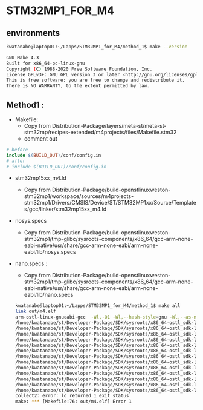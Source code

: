 # STM32MP1_FOR_M4

## environments

```sh
kwatanabe@laptop01:~/Lapps/STM32MP1_for_M4/method_1$ make --version

GNU Make 4.3
Built for x86_64-pc-linux-gnu
Copyright (C) 1988-2020 Free Software Foundation, Inc.
License GPLv3+: GNU GPL version 3 or later <http://gnu.org/licenses/gpl.html>
This is free software: you are free to change and redistribute it.
There is NO WARRANTY, to the extent permitted by law.
```

## Method1 :

- Makefile:
  - Copy from Distribution-Package/layers/meta-st/meta-st-stm32mp/recipes-extended/m4projects/files/Makefile.stm32
  - comment out

```makefile
# before
include $(BUILD_OUT)/conf/config.in
# after
# include $(BUILD_OUT)/conf/config.in
```

- stm32mp15xx_m4.ld

  - Copy from Distribution-Package/build-openstlinuxweston-stm32mp1/workspace/sources/m4projects-stm32mp1/Drivers/CMSIS/Device/ST/STM32MP1xx/Source/Templates/gcc/linker/stm32mp15xx_m4.ld

- nosys.specs

  - Copy from Distribution-Package/build-openstlinuxweston-stm32mp1/tmp-glibc/sysroots-components/x86_64/gcc-arm-none-eabi-native/usr/share/gcc-arm-none-eabi/arm-none-eabi/lib/nosys.specs

- nano.specs :

  - Copy from Distribution-Package/build-openstlinuxweston-stm32mp1/tmp-glibc/sysroots-components/x86_64/gcc-arm-none-eabi-native/usr/share/gcc-arm-none-eabi/arm-none-eabi/lib/nano.specs

  ```sh
  kwatanabe@laptop01:~/Lapps/STM32MP1_for_M4/method_1$ make all
  link out/m4.elf
  arm-ostl-linux-gnueabi-gcc  -Wl,-O1 -Wl,--hash-style=gnu -Wl,--as-needed   -specs=nosys.specs -specs=nano.specs -Wl,-Map=./out/output.map -Wl,--gc-sections -lm -o out/m4.elf.sym   -T stm32mp15xx_m4.ld
  /home/kwatanabe/st/Developer-Package/SDK/sysroots/x86_64-ostl_sdk-linux/usr/libexec/arm-ostl-linux-gnueabi/gcc/arm-ostl-linux-gnueabi/12.2.0/ld: cannot find crt1.o: No such file or directory
  /home/kwatanabe/st/Developer-Package/SDK/sysroots/x86_64-ostl_sdk-linux/usr/libexec/arm-ostl-linux-gnueabi/gcc/arm-ostl-linux-gnueabi/12.2.0/ld: cannot find crti.o: No such file or directory
  /home/kwatanabe/st/Developer-Package/SDK/sysroots/x86_64-ostl_sdk-linux/usr/libexec/arm-ostl-linux-gnueabi/gcc/arm-ostl-linux-gnueabi/12.2.0/ld: cannot find crtbegin.o: No such file or directory
  /home/kwatanabe/st/Developer-Package/SDK/sysroots/x86_64-ostl_sdk-linux/usr/libexec/arm-ostl-linux-gnueabi/gcc/arm-ostl-linux-gnueabi/12.2.0/ld: cannot find -lm: No such file or directory
  /home/kwatanabe/st/Developer-Package/SDK/sysroots/x86_64-ostl_sdk-linux/usr/libexec/arm-ostl-linux-gnueabi/gcc/arm-ostl-linux-gnueabi/12.2.0/ld: cannot find -lgcc: No such file or directory
  /home/kwatanabe/st/Developer-Package/SDK/sysroots/x86_64-ostl_sdk-linux/usr/libexec/arm-ostl-linux-gnueabi/gcc/arm-ostl-linux-gnueabi/12.2.0/ld: cannot find -lgcc_s: No such file or directory
  /home/kwatanabe/st/Developer-Package/SDK/sysroots/x86_64-ostl_sdk-linux/usr/libexec/arm-ostl-linux-gnueabi/gcc/arm-ostl-linux-gnueabi/12.2.0/ld: cannot find -lc_nano: No such file or directory
  /home/kwatanabe/st/Developer-Package/SDK/sysroots/x86_64-ostl_sdk-linux/usr/libexec/arm-ostl-linux-gnueabi/gcc/arm-ostl-linux-gnueabi/12.2.0/ld: cannot find -lgcc: No such file or directory
  /home/kwatanabe/st/Developer-Package/SDK/sysroots/x86_64-ostl_sdk-linux/usr/libexec/arm-ostl-linux-gnueabi/gcc/arm-ostl-linux-gnueabi/12.2.0/ld: cannot find -lgcc_s: No such file or directory
  /home/kwatanabe/st/Developer-Package/SDK/sysroots/x86_64-ostl_sdk-linux/usr/libexec/arm-ostl-linux-gnueabi/gcc/arm-ostl-linux-gnueabi/12.2.0/ld: cannot find -lgcc: No such file or directory
  /home/kwatanabe/st/Developer-Package/SDK/sysroots/x86_64-ostl_sdk-linux/usr/libexec/arm-ostl-linux-gnueabi/gcc/arm-ostl-linux-gnueabi/12.2.0/ld: cannot find -lgcc_s: No such file or directory
  /home/kwatanabe/st/Developer-Package/SDK/sysroots/x86_64-ostl_sdk-linux/usr/libexec/arm-ostl-linux-gnueabi/gcc/arm-ostl-linux-gnueabi/12.2.0/ld: cannot find -lc_nano: No such file or directory
  /home/kwatanabe/st/Developer-Package/SDK/sysroots/x86_64-ostl_sdk-linux/usr/libexec/arm-ostl-linux-gnueabi/gcc/arm-ostl-linux-gnueabi/12.2.0/ld: cannot find -lnosys: No such file or directory
  collect2: error: ld returned 1 exit status
  make: *** [Makefile:76: out/m4.elf] Error 1
  ```
